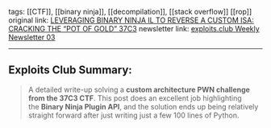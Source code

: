 tags:  [[CTF]], [[binary ninja]], [[decompilation]], [[stack overflow]] [[rop]]
original link:  [LEVERAGING BINARY NINJA IL TO REVERSE A CUSTOM ISA: CRACKING THE “POT OF GOLD” 37C3](https://www.synacktiv.com/publications/leveraging-binary-ninja-il-to-reverse-a-custom-isa-cracking-the-pot-of-gold-37c3?ref=blog.exploits.club)
newsletter link: [exploits.club Weekly Newsletter 03](https://blog.exploits.club/exploits-club-weekly-newsletter-03/) 

---
## Exploits Club Summary:
> A detailed write-up solving a **custom architecture PWN challenge from the 37C3 CTF**. This post does an excellent job highlighting the **Binary Ninja Plugin API**, and the solution ends up being relatively straight forward after just writing just a few 100 lines of Python. 
